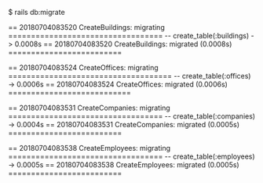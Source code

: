 $ rails db:migrate

== 20180704083520 CreateBuildings: migrating ==================================
-- create_table(:buildings)
   -> 0.0008s
== 20180704083520 CreateBuildings: migrated (0.0008s) =========================

== 20180704083524 CreateOffices: migrating ====================================
-- create_table(:offices)
   -> 0.0006s
== 20180704083524 CreateOffices: migrated (0.0006s) ===========================

== 20180704083531 CreateCompanies: migrating ==================================
-- create_table(:companies)
   -> 0.0004s
== 20180704083531 CreateCompanies: migrated (0.0005s) =========================

== 20180704083538 CreateEmployees: migrating ==================================
-- create_table(:employees)
   -> 0.0005s
== 20180704083538 CreateEmployees: migrated (0.0005s) =========================
